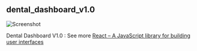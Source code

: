 dental_dashboard_v1.0
---

![Screenshot](/screenshot.png)

Dental Dashboard V1.0 : See more [React – A JavaScript library for building user interfaces](https://reactjs.org/)